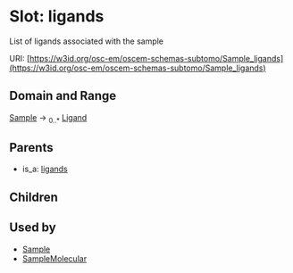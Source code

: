 
# Slot: ligands

List of ligands associated with the sample

URI: [https://w3id.org/osc-em/oscem-schemas-subtomo/Sample_ligands](https://w3id.org/osc-em/oscem-schemas-subtomo/Sample_ligands)


## Domain and Range

[Sample](Sample.md) &#8594;  <sub>0..\*</sub> [Ligand](Ligand.md)

## Parents

 *  is_a: [ligands](ligands.md)

## Children


## Used by

 * [Sample](Sample.md)
 * [SampleMolecular](SampleMolecular.md)
